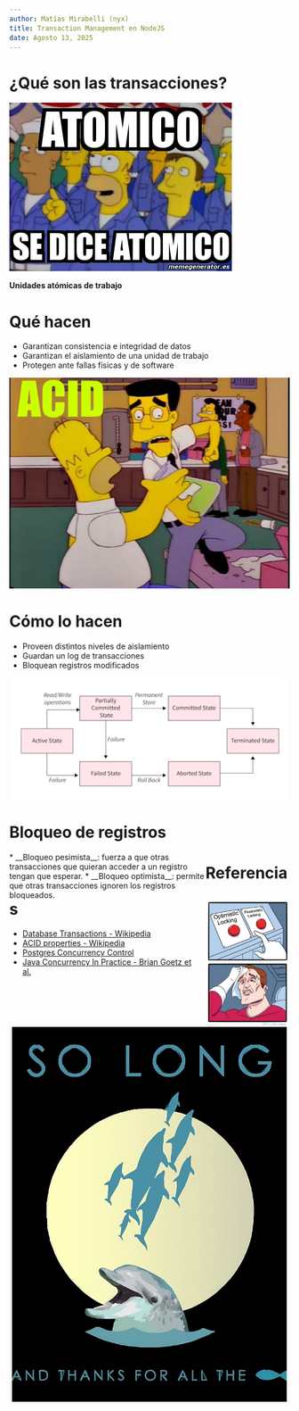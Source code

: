 ```yaml
---
author: Matías Mirabelli (nyx)
title: Transaction Management en NodeJS
date: Agosto 13, 2025
---
```


# ¿Qué son las transacciones?

![](image/atomico.png)

**Unidades atómicas de trabajo**

# Qué hacen

* Garantizan consistencia e integridad de datos
* Garantizan el aislamiento de una unidad de trabajo
* Protegen ante fallas físicas y de software

![](image/acid.png)
 
# Cómo lo hacen

* Proveen distintos niveles de aislamiento
* Guardan un log de transacciones
* Bloquean registros modificados

![](image/transaction-states.png)

# Bloqueo de registros

<div style="float: left; width: 70%;">
* __Bloqueo pesimista__: fuerza a que otras transacciones que quieran acceder a un registro tengan que esperar.
* __Bloqueo optimista__: permite que otras transacciones ignoren los registros bloqueados.
</div>

<img src="image/locking.png" style="float: right; margin-left: 1em; max-width: 30%">

# Referencias

* [Database Transactions - Wikipedia](https://en.wikipedia.org/wiki/Database_transaction)
* [ACID properties - Wikipedia](https://en.wikipedia.org/wiki/ACID)
* [Postgres Concurrency Control](https://www.postgresql.org/docs/current/mvcc.html)
* [Java Concurrency In Practice - Brian Goetz et al.](https://libgen.li/ads.php?md5=26544cc9a44791828d3c53cd03c07c35)

![](image/hasta_luego.png)
